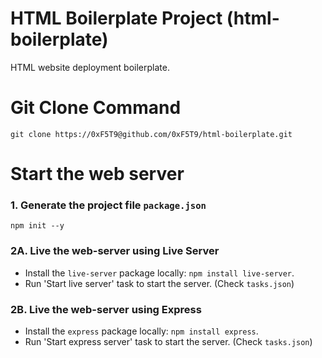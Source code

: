 #  HTML Boilerplate Project (html-boilerplate)

HTML website deployment boilerplate.

# Git Clone Command

`git clone https://0xF5T9@github.com/0xF5T9/html-boilerplate.git`

# Start the web server

### 1. Generate the project file `package.json`

`npm init --y`

### 2A. Live the web-server using Live Server

* Install the `live-server` package locally: `npm install live-server`.
* Run 'Start live server' task to start the server. (Check `tasks.json`)

### 2B. Live the web-server using Express

* Install the `express` package locally: `npm install express`.
* Run 'Start express server' task to start the server. (Check `tasks.json`)
